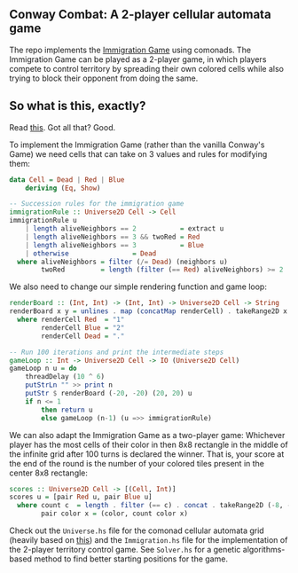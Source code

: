 Conway Combat: A 2-player cellular automata game
------------------------------------------------

The repo implements the [Immigration
Game](http://www.conwaylife.com/wiki/index.php?title=Immigration) using
comonads. The Immigration Game can be played as a 2-player game, in which
players compete to control territory by spreading their own colored cells while
also trying to block their opponent from doing the same.

## So what is this, exactly? ##

Read [this](http://kukuruku.co/hub/haskell/cellular-automata-using-comonads).
Got all that? Good.

To implement the Immigration Game (rather than the vanilla Conway's Game) we
need cells that can take on 3 values and rules for modifying them:

```haskell
data Cell = Dead | Red | Blue
    deriving (Eq, Show)

-- Succession rules for the immigration game
immigrationRule :: Universe2D Cell -> Cell
immigrationRule u
    | length aliveNeighbors == 2           = extract u
    | length aliveNeighbors == 3 && twoRed = Red
    | length aliveNeighbors == 3           = Blue
    | otherwise                = Dead
  where aliveNeighbors = filter (/= Dead) (neighbors u)
        twoRed         = length (filter (== Red) aliveNeighbors) >= 2
```

We also need to change our simple rendering function and game loop:

```haskell
renderBoard :: (Int, Int) -> (Int, Int) -> Universe2D Cell -> String
renderBoard x y = unlines . map (concatMap renderCell) . takeRange2D x y
  where renderCell Red  = "1"
        renderCell Blue = "2"
        renderCell Dead = "."

-- Run 100 iterations and print the intermediate steps
gameLoop :: Int -> Universe2D Cell -> IO (Universe2D Cell)
gameLoop n u = do
    threadDelay (10 ^ 6)
    putStrLn "" >> print n
    putStr $ renderBoard (-20, -20) (20, 20) u
    if n <= 1
        then return u
        else gameLoop (n-1) (u =>> immigrationRule)
```

We can also adapt the Immigration Game as a two-player game: Whichever player
has the most cells of their color in then 8x8 rectangle in the middle of the
infinite grid after 100 turns is declared the winner. That is, your score at
the end of the round is the number of your colored tiles present in the center
8x8 rectangle:

```haskell
scores :: Universe2D Cell -> [(Cell, Int)]
scores u = [pair Red u, pair Blue u]
  where count c  = length . filter (== c) . concat . takeRange2D (-8, -8) (8, 8)
        pair color x = (color, count color x)
```

Check out the `Universe.hs` file for the comonad cellular automata grid
(heavily based on
[this](http://www.conwaylife.com/wiki/index.php?title=Immigration)) and the
`Immigration.hs` file for the implementation of the 2-player territory control
game. See `Solver.hs` for a genetic algorithms-based method to find better
starting positions for the game.
